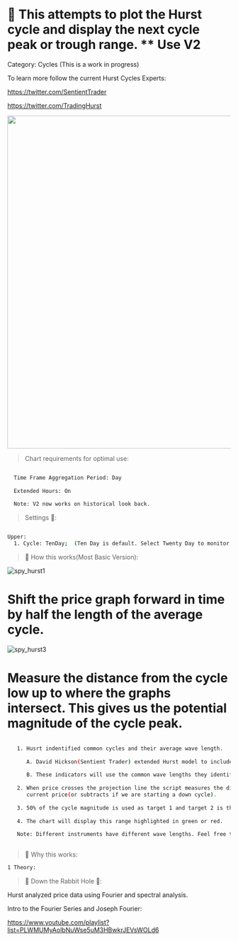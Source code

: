 # 🚀 This attempts to plot the Hurst cycle and display the next cycle peak or trough range. ** Use V2

Category: Cycles  (This is a work in progress)

To learn more follow the current Hurst Cycles Experts:

https://twitter.com/SentientTrader

https://twitter.com/TradingHurst

<img src="https://user-images.githubusercontent.com/75052782/204443062-7849dd11-9528-4823-9a11-34652f346a6f.png" width="1000" height="750">

> Chart requirements for optimal use:
```bash

  Time Frame Aggregation Period: Day 
  
  Extended Hours: On
  
  Note: V2 now works on historical look back.
```




> Settings 👷‍:

```bash

Upper:
  1. Cycle: TenDay;  (Ten Day is default. Select Twenty Day to monitor 20 day cycles)

 ```




> 🧪 How this works(Most Basic Version): 

![spy_hurst1](https://user-images.githubusercontent.com/75052782/204617147-2ac20707-0721-41fa-a070-24118aca21c0.png)

# Shift the price graph forward in time by half the length of the average cycle.

![spy_hurst3](https://user-images.githubusercontent.com/75052782/204618239-95b0cd04-0cab-4542-85f8-81f9ec80af49.png)
# Measure the distance from the cycle low up to where the graphs intersect. This gives us the potential magnitude of the cycle peak.

```bash

   1. Husrt indentified common cycles and their average wave length.
  
      A. David Hickson(Sentient Trader) extended Hurst model to include more common cycles at different time frames
    
      B. These indicators will use the common wave lengths they identified.
    
   2. When price crosses the projection line the script measures the distance of the price movement. It then adds that amount to the
      current price(or subtracts if we are starting a down cycle).  
   
   3. 50% of the cycle magnitude is used as target 1 and target 2 is the full magnitude.
   
   4. The chart will display this range highlighted in green or red.
   
   Note: Different instruments have different wave lengths. Feel free to dig into Hurst material for more details.
   
 ```
 
> 🦖 Why this works:
```bash
1 Theory:  

```

> 🐰 Down the Rabbit Hole 🐇:

Hurst analyzed price data using Fourier and spectral analysis.

Intro to the Fourier Series and Joseph Fourier:

https://www.youtube.com/playlist?list=PLWMUMyAolbNuWse5uM3HBwkrJEVsWOLd6
